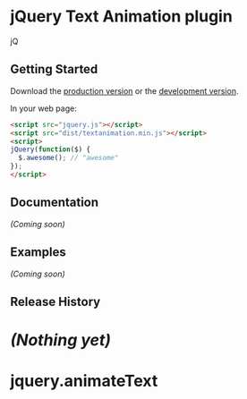 # jQuery Text Animation plugin

jQ

## Getting Started

Download the [production version][min] or the [development version][max].

[min]: https://raw.github.com/gunderson/jquery-textanimation/master/dist/jquery.textanimation.min.js
[max]: https://raw.github.com/gunderson/jquery-textanimation/master/dist/jquery.textanimation.js

In your web page:

```html
<script src="jquery.js"></script>
<script src="dist/textanimation.min.js"></script>
<script>
jQuery(function($) {
  $.awesome(); // "awesome"
});
</script>
```

## Documentation
_(Coming soon)_

## Examples
_(Coming soon)_

## Release History
_(Nothing yet)_
=======
jquery.animateText
==================
